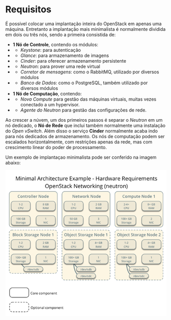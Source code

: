 # Requisitos

É possível colocar uma implantação inteira do OpenStack em apenas uma máquina. Entretanto a implantação mais minimalista é normalmente dividida em dois ou três nós, sendo a primeira consistida de:

* **1 Nó de Controle**, contendo os módulos:
* * *Keystone*: para autenticação
* * *Glance*: para armazenamento de imagens
* * *Cinder*: para oferecer armazenamento persistente
* * *Neutron*: para prover uma rede virtual
* * *Corretor de mensagens*: como o RabbitMQ, utilizado por diversos módulos
* * *Banco de Dados*: como o PostgreSQL, também utilizado por diversos módulos
* **1 Nó de Computação**, contendo:
* * *Nova Compute* para gestão das máquinas virtuais, muitas vezes conectado a um hypervisor.
* * *Agente do Neutron* para gestão das configurações de rede.

Ao crescer a núvem, um dos primeiros passos é separar o *Neutron* em um nó dedicado, o **Nó de Rede** que inclui também normalmente uma instalação do *Open vSwitch*. Além disso o serviço **Cinder** normalmente acaba indo para nós dedicados de armazenamento. Os nós de computação podem ser escalados horizontalmente, com restrições apenas da rede, mas com crescimento linear do poder de processamento.

Um exemplo de implantaçao minimalista pode ser conferido na imagem abaixo:

![Requisitos mínimos de Hardware. fonte: Guia de Instalação do OpenStack](../images/installguidearch-neutron-hw.png)

